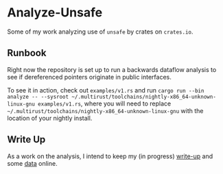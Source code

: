 # Analyze-Unsafe

Some of my work analyzing use of `unsafe` by crates on `crates.io`.

## Runbook

Right now the repository is set up to run a backwards dataflow analysis to see
if dereferenced pointers originate in public interfaces.

To see it in action, check out `examples/v1.rs` and run `cargo run --bin
analyze -- --sysroot ~/.multirust/toolchains/nightly-x86_64-unknown-linux-gnu
examples/v1.rs`, where you will need to replace `~/.multirust/toolchains/nightly-x86_64-unknown-linux-gnu` with the location of your nightly install.

## Write Up

As a work on the analysis, I intend to keep my (in progress)
[write-up](https://docs.google.com/document/d/1e6rsm8ML_7V-FvD8kOjVN7B2IhPopwtZjFM4iGavRdU/edit?usp=sharing)
and some
[data](https://docs.google.com/spreadsheets/d/13crG1zzeilrrM8Zcqtzw5WPiLuSkAMSFdzz7ANvhHKw/edit?usp=sharing)
online.
